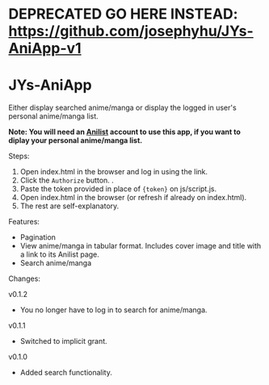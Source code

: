 # DEPRECATED GO HERE INSTEAD: https://github.com/josephyhu/JYs-AniApp-v1

# JYs-AniApp
Either display searched anime/manga or display the logged in user's personal anime/manga list.

**Note: You will need an [Anilist](https://anilist.co) account to use this app, if you want to diplay your personal anime/manga list.**

Steps:
1. Open index.html in the browser and log in using the link.
2. Click the `Authorize` button. .
3. Paste the token provided in place of `{token}` on js/script.js.
4. Open index.html in the browser (or refresh if already on index.html).
5. The rest are self-explanatory.

Features:
* Pagination
* View anime/manga in tabular format. Includes cover image and title with a link to its Anilist page.
* Search anime/manga

Changes:

v0.1.2
* You no longer have to log in to search for anime/manga.

v0.1.1
* Switched to implicit grant.

v0.1.0
* Added search functionality.
